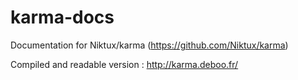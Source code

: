 karma-docs
==========

Documentation for Niktux/karma (https://github.com/Niktux/karma)

Compiled and readable version : http://karma.deboo.fr/
